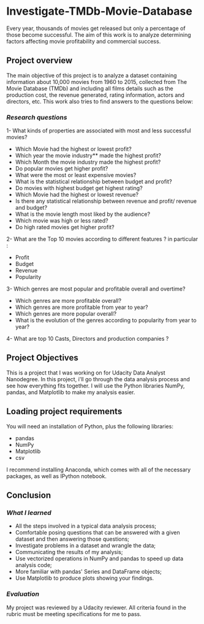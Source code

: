 # Investigate-TMDb-Movie-Database
Every year, thousands of movies get released but only a percentage of those become successful. The aim of this work is to analyze determining factors affecting movie profitability and commercial success. 
## Project overview
The main objective of this project is to analyze a dataset containing information about 10,000 movies from 1960 to 2015, collected from The Movie Database (TMDb) and including all films details such as the production cost, the revenue generated, rating information, actors and directors, etc. This work also tries to find answers to the questions below:
### *Research questions*

1- What kinds of properties are associated with  most and less successful movies?

<ul>
<li>Which Movie had the highest or lowest profit?</li>
<li>Which year the movie industry** made the highest profit?</li>
<li>Which Month the movie industry made the highest profit?</li>   
<li>Do popular movies get higher profit? </li>
<li>What were the most or least expensive movies?</li>   
<li>What is the statistical relationship between budget and profit?</li>   
<li>Do movies with highest budget get  highest rating?</li>
<li>Which Movie had the highest or lowest revenue?</li>
<li>Is there any statistical relationship between revenue and profit/ revenue and budget?</li>
<li>What is the movie length most liked by the audience?</li>
<li>Which movie was high or less rated?</li>
<li>Do high rated movies get higher profit?</li>
</ul>
2- What are the Top 10 movies according to different features ? in particular :
<ul>
<li>Profit</li>
<li>Budget </li>
<li>Revenue</li>
<li>Popularity </li>
</ul>
3- Which genres are most popular and profitable overall and overtime?
<ul>
<li>Which genres are more profitable overall?</li>
<li>Which genres are more profitable from year to year?</li>
<li>Which genres are more popular overall?</li>   
<li>What is the evolution of the genres according to popularity from year to year? </li>
</ul>
4- What are top 10 Casts, Directors and production companies ?

## Project Objectives
This is a project that I was working on for Udacity Data Analyst Nanodegree. In this project, i'll go through the data analysis process and see how everything fits together.  I will use the Python libraries NumPy, pandas, and Matplotlib to make my analysis easier.

## Loading project requirements 
You will need an installation of Python, plus the following libraries:
* pandas
* NumPy
* Matplotlib
* csv

I recommend installing Anaconda, which comes with all of the necessary packages, as well as IPython notebook.
 
 ## Conclusion 
 ### *What I learned*
* All the steps involved in a typical data analysis process;
* Comfortable posing questions that can be answered with a given dataset and then answering those questions;
* Investigate problems in a dataset and wrangle the data;
* Communicating the results of my analysis;
* Use vectorized operations in NumPy and pandas to speed up  data analysis code;
* More familiar with pandas' Series and DataFrame objects;
* Use Matplotlib to produce plots showing your findings.
### *Evaluation*
My project was reviewed by a Udacity reviewer. All criteria found in the rubric must be meeting specifications for me to pass.

